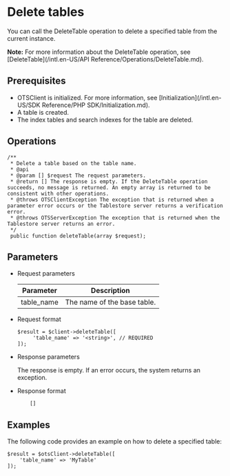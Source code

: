 # Delete tables

You can call the DeleteTable operation to delete a specified table from the current instance.

**Note:** For more information about the DeleteTable operation, see [DeleteTable](/intl.en-US/API Reference/Operations/DeleteTable.md).

## Prerequisites

-   OTSClient is initialized. For more information, see [Initialization](/intl.en-US/SDK Reference/PHP SDK/Initialization.md).
-   A table is created.
-   The index tables and search indexes for the table are deleted.

## Operations

```
/**
 * Delete a table based on the table name.
 * @api
 * @param [] $request The request parameters.
 * @return [] The response is empty. If the DeleteTable operation succeeds, no message is returned. An empty array is returned to be consistent with other operations.
 * @throws OTSClientException The exception that is returned when a parameter error occurs or the Tablestore server returns a verification error.
 * @throws OTSServerException The exception that is returned when the Tablestore server returns an error.
 */
 public function deleteTable(array $request);            
```

## Parameters

-   Request parameters

    |Parameter|Description|
    |---------|-----------|
    |table\_name|The name of the base table.|

-   Request format

    ```
    $result = $client->deleteTable([
         'table_name' => '<string>', // REQUIRED
    ]);           
    ```

-   Response parameters

    The response is empty. If an error occurs, the system returns an exception.

-   Response format

    ```
        []    
    ```


## Examples

The following code provides an example on how to delete a specified table:

```
$result = $otsClient->deleteTable([
    'table_name' => 'MyTable'
]);        
```

